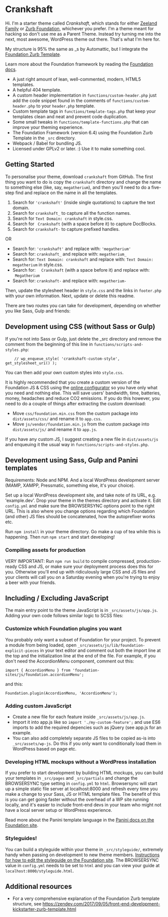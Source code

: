 # Crankshaft

Hi. I'm a starter theme called <em>Crankshaft</em>, which stands for either <a href="http://zeelandfamily.fi">Zeeland Family</a> or <a href="https://foundation.zurb.com">Zurb Foundation</a>, whichever you prefer. I'm a theme meant for hacking so don't use me as a Parent Theme. Instead try turning me into the next, most awesome, WordPress theme out there. That's what I'm here for.

My structure is 95% the same as _s by Automattic, but I integrate the <a href="http://foundation.zurb.com/sites/docs/starter-projects.html">Foundation Zurb Template</a>.

Learn more about the Foundation framework by reading the <a href="http://foundation.zurb.com/sites/docs/">Foundation docs</a>.

* A just right amount of lean, well-commented, modern, HTML5 templates.
* A helpful 404 template.
* A custom header implementation in `functions/custom-header.php` just add the code snippet found in the comments of `functions/custom-header.php` to your `header.php` template.
* Custom template tags in `functions/template-tags.php` that keep your templates clean and neat and prevent code duplication.
* Some small tweaks in `functions/template-functions.php` that can improve your theming experience.
* The Foundation Framework (version 6.4) using the Foundation Zurb Template in the `_src` directory.
* Webpack / Babel for bundling JS.
* Licensed under GPLv2 or later. :) Use it to make something cool.

## Getting Started

To personalise your theme, download `crankshaft` from GitHub. The first thing you want to do is copy the `crankshaft` directory and change the name to something else (like, say, `megatherium`), and then you'll need to do a five-step find and replace on the name in all the templates.

1. Search for `'crankshaft'` (inside single quotations) to capture the text domain.
2. Search for `crankshaft_` to capture all the function names.
3. Search for `Text Domain: crankshaft` in style.css.
4. Search for <code>&nbsp;Crankshaft</code> (with a space before it) to capture DocBlocks.
5. Search for `crankshaft-` to capture prefixed handles.

OR

* Search for: `'crankshaft'` and replace with: `'megatherium'`
* Search for: `crankshaft_` and replace with: `megatherium_`
* Search for: `Text Domain: crankshaft` and replace with: `Text Domain: megatherium` in style.css.
* Search for: <code>&nbsp; Crankshaft</code> (with a space before it) and replace with: <code>&nbsp;Megatherium</code>
* Search for: `crankshaft-` and replace with: `megatherium-`

Then, update the stylesheet header in `style.css` and the links in `footer.php` with your own information. Next, update or delete this readme.

There are two routes you can take for development, depending on whether you like Sass, Gulp and friends:

## Development using CSS (without Sass or Gulp)

If you're not into Sass or Gulp, just delete the _src directory and remove the comment from the beginning of this line in `functions/scripts-and-styles.php`:

		// wp_enqueue_style( 'crankshaft-custom-style', get_stylesheet_uri() );

You can then add your own custom styles into `style.css`.

It is highly recommended that you create a custom version of the Foundation JS & CSS using the <a href="http://foundation.zurb.com/sites/docs/style-sherpa.html">online configurator</a> so you have only what you need and nothing else. This will save users' bandwidth, time, batteries, money, headaches and reduce CO2 emissions. If you do this however, you need to do a couple of things after extracting the custom download:

* Move `css/foundation.min.css` from the custom package into `dist/assets/css/` and rename it to `app.css`.
* Move `js/vendor/foundation.min.js` from the custom package into `dist/assets/js/` and rename it to `app.js`.

If you have any custom JS, I suggest creating a new file in `dist/assets/js` and enqueuing it the usual way in `functions/scripts-and-styles.php`.

## Development using Sass, Gulp and Panini templates

Requirements: Node and NPM. And a local WordPress development server (MAMP, XAMPP, Pressmatic, something else, it's your choice).

Set up a local WordPress development site, and take note of its URL, e.g. 'example.dev'. Drop your theme in the themes directory and activate it. Edit `config.yml` and make sure the BROWSERSYNC options point to the right URL. This is also where you change options regarding which Foundation (and other) JS files should be concatenated, how the autoprefixer works etc.

Run `npm install` in your theme directory. Go make a cup of tea while this is happening. Then run `npm start` and start developing!

### Compiling assets for production

VERY IMPORTANT: Run `npm run build` to compile compressed, production-ready CSS and JS, or make sure your deployment process does this for you. Otherwise you'll end up with ridiculously large CSS and JS files and your clients will call you on a Saturday evening when you're trying to enjoy a beer with your friends.

## Including / Excluding JavaScript

The main entry point to the theme JavaScript is in `_src/assets/js/app.js`. Adding your own code follows similar logic to SCSS files:

### Customize which Foundation plugins you want

You probably only want a subset of Foundation for your project. To prevent a module from being loaded, open `_src/assets/js/lib/foundation-explicit-pieces` in your text editor and comment out both the import line at the top and the initialization line at the end of the file. For example, if you don't need the AccordionMenu component, comment out this:
```
import { AccordionMenu } from 'foundation-sites/js/foundation.accordionMenu';
```
and this:
```
Foundation.plugin(AccordionMenu, 'AccordionMenu');
```

### Adding custom JavaScript

* Create a new file for each feature inside `_src/assets/js/app.js`.
* Import it into app.js like so `import './my-custom-feature';` and use ES6 imports to add the required depencies such as jQuery (see app.js for an example.
* You can also add completely separate JS files to be copied as-is into `_src/assets/wp-js`. Do this if you only want to conditionally load them in WordPress based on page etc.

### Developing HTML mockups without a WordPress installation

If you prefer to start development by building HTML mockups, you can build your templates in `_src/pages` and `_src/partials` and change the BROWSERSYNC type setting in `config.yml` to `html`. Browsersync will start up a simple static file server at localhost:8000 and refresh every time you make a change to your Sass, JS or HTML template files. The benefit of this is you can get going faster without the overhead of a WP site running locally, and it's easier to include front-end devs in your team who might not have a local server setup or WordPress experience.

Read more about the Panini template language in the <a href="http://foundation.zurb.com/sites/docs/panini.html">Panini docs on the Foundation site</a>.

### Styleguides!

You can build a styleguide within your theme in `_src/styleguide/`, extremely handy when passing on development to new theme members. <a href="http://foundation.zurb.com/sites/docs/style-sherpa.html">Instructions for how to edit the styleguide on the Foundation site</a>. The BROWSERSYNC value in `config.yml` needs to be set to `html` and you can view your guide at `localhost:8000/styleguide.html`.

## Additional resources

* For a very comprehensive explanation of the Foundation Zurb template structure, see https://zendev.com/2017/09/05/front-end-development-kickstarter-zurb-template.html

